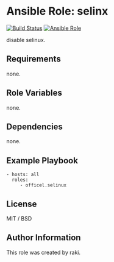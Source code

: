Ansible Role: selinx
=========

[![Build Status](https://travis-ci.org/officel/ansible-role-selinux.svg?branch=master)](https://travis-ci.org/officel/ansible-role-selinux)
[![Ansible Role](https://img.shields.io/ansible/role/3078.svg?maxAge=2592000)](https://galaxy.ansible.com/officel/selinux/)

disable selinux.

Requirements
------------

none.

Role Variables
--------------

none.

Dependencies
------------

none.

Example Playbook
----------------

    - hosts: all
      roles:
         - officel.selinux

License
-------

MIT / BSD

Author Information
------------------

This role was created by raki.
